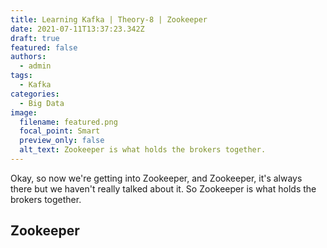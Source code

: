 ```yaml
---
title: Learning Kafka | Theory-8 | Zookeeper
date: 2021-07-11T13:37:23.342Z
draft: true
featured: false
authors:
  - admin
tags:
  - Kafka
categories:
  - Big Data
image:
  filename: featured.png
  focal_point: Smart
  preview_only: false
  alt_text: Zookeeper is what holds the brokers together.
---
```

Okay, so now we're getting into Zookeeper, and Zookeeper, it's always there but we haven't really talked about it.
So Zookeeper is what holds the brokers together.

## Zookeeper